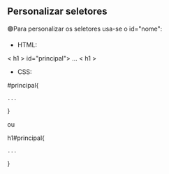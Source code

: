 ## Personalizar seletores

🟣Para personalizar os seletores usa-se o id="nome":

- HTML:

&lt; h1 &gt; id="principal"> ... &lt; h1 &gt;

- CSS:

#principal{

    ...

}

ou

h1#principal{

    ...

}
